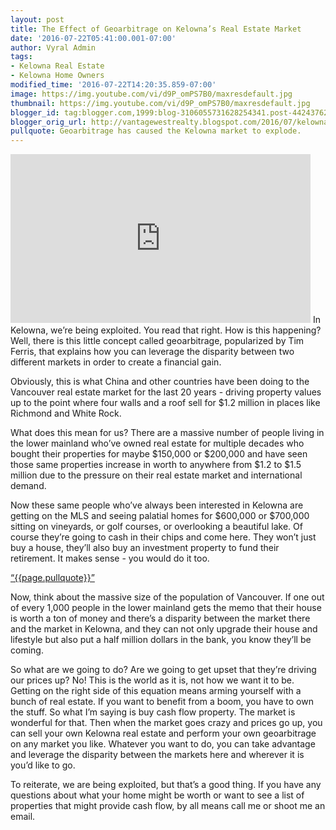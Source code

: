 ```yaml
---
layout: post
title: The Effect of Geoarbitrage on Kelowna’s Real Estate Market
date: '2016-07-22T05:41:00.001-07:00'
author: Vyral Admin
tags:
- Kelowna Real Estate
- Kelowna Home Owners
modified_time: '2016-07-22T14:20:35.859-07:00'
image: https://img.youtube.com/vi/d9P_omPS7B0/maxresdefault.jpg
thumbnail: https://img.youtube.com/vi/d9P_omPS7B0/maxresdefault.jpg
blogger_id: tag:blogger.com,1999:blog-3106055731628254341.post-4424376241250145493
blogger_orig_url: http://vantagewestrealty.blogspot.com/2016/07/kelowna-real-estate-benefit-of-kelownas.html
pullquote: Geoarbitrage has caused the Kelowna market to explode.
---
```


<iframe allowfullscreen="" frameborder="0" height="270" src="https://www.youtube.com/embed/d9P_omPS7B0" width="480"></iframe>
In Kelowna, we’re being exploited. You read that right. How is this happening? Well, there is this little concept called geoarbitrage, popularized by Tim Ferris, that explains how you can leverage the disparity between two different markets in order to create a financial gain.

Obviously, this is what China and other countries have been doing to the Vancouver real estate market for the last 20 years - driving property values up to the point where four walls and a roof sell for $1.2 million in places like Richmond and White Rock.

What does this mean for us? There are a massive number of people living in the lower mainland who’ve owned real estate for multiple decades who bought their properties for maybe $150,000 or $200,000 and have seen those same properties increase in worth to anywhere from $1.2 to $1.5 million due to the pressure on their real estate market and international demand.

Now these same people who’ve always been interested in Kelowna are getting on the MLS and seeing palatial homes for $600,000 or $700,000 sitting on vineyards, or golf courses, or overlooking a beautiful lake. Of course they’re going to cash in their chips and come here. They won’t just buy a house, they’ll also buy an investment property to fund their retirement. It makes sense - you would do it too.

<a href="https://twitter.com/home/?status={{page.pullquote}}%20{{site.url}}{{page.url}}%20via%40{{site.data.settings.socials.twitter | remove: 'https://twitter.com/'}}" target='_blank' class="pullquote">&#8220;{{page.pullquote}}&#8221;</a>

Now, think about the massive size of the population of Vancouver. If one out of every 1,000 people in the lower mainland gets the memo that their house is worth a ton of money and there’s a disparity between the market there and the market in Kelowna, and they can not only upgrade their house and lifestyle but also put a half million dollars in the bank, you know they’ll be coming.

So what are we going to do? Are we going to get upset that they’re driving our prices up? No! This is the world as it is, not how we want it to be. Getting on the right side of this equation means arming yourself with a bunch of real estate. If you want to benefit from a boom, you have to own the stuff. So what I’m saying is buy cash flow property. The market is wonderful for that. Then when the market goes crazy and prices go up, you can sell your own Kelowna real estate and perform your own geoarbitrage on any market you like. Whatever you want to do, you can take advantage and leverage the disparity between the markets here and wherever it is you’d like to go.

To reiterate, we are being exploited, but that’s a good thing. If you have any questions about what your home might be worth or want to see a list of properties that might provide cash flow, by all means call me or shoot me an email.
